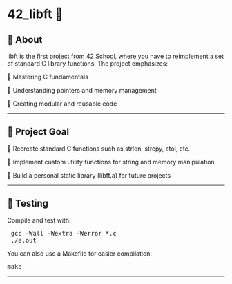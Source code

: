 # 42_libft 🚀

## 📝 About

libft is the first project from 42 School, where you have to reimplement a set of standard C library functions.
The project emphasizes:

🔹 Mastering C fundamentals

🔹 Understanding pointers and memory management

🔹 Creating modular and reusable code

---

## 🎯 Project Goal

🔹 Recreate standard C functions such as strlen, strcpy, atoi, etc.

🔹 Implement custom utility functions for string and memory manipulation

🔹 Build a personal static library (libft.a) for future projects

---

## 🧪 Testing

Compile and test with:

<pre> gcc -Wall -Wextra -Werror *.c 
 ./a.out </pre>
 


You can also use a Makefile for easier compilation:

<pre>make </pre>

---

